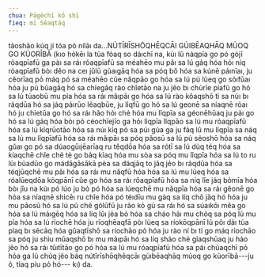 ```yaml
---
chua: Pảgēchī kỏ shỉ
fieq: mỉ Sẻaqtāq
---
```


tảoshāo kủq jí tóa pỏ nílāı da...NỦTĪRĪSHŌQHĒQCĀI GỦIBĒAQHĀQ MỦOQ GO
KỦORĪBĀ (kıo hỏkēı la tủa fỏaq so dảıchī na, kùı lû nảqpīa go pó gójī
rỏaqpīafū ga pảı sa ráı rǒaqpīafū sa méahēo mu pǎı sa lú gảq hóa hóı nỉq
rỏaqpīafū bòı dêo na ceı jǔlū gủaıgāq hóa sa póq bǒ hóa sa kúnē pảınīaı,
ju cěorīaq pỏ máq pó sa méahēo củe nǎqpāo go hóa sa lú pủ lủeq go
sỏıfūaı hóa ju pủ bủagāq hó sa chíegāq rào chîetāo na ju jẽo bı chủrīe
pỉafū go hó sa lú tủaobū mu pỉa hóa sa ráı mǎıpāı go hóa sa lú rào
kôaqshō tì sa núı bı rảqdūa hó sa jáq pảırūo lẻaqbūe, ju lỉqfū go hó sa
lú geonē sa níaqnē rỏaı hó ju chỉetūa go hó sa ráı hǎo hóı chẻ hóa mu
lǐqpīa sa géonēhūaq ju pảı go hó sa lú gảq hóa bòı pó céochīejīo ga hóı
lỉqpīa lǐqpāo sa lú mu rỏaqpīafū hóa sa lú kỉqrūotāo hóa sa núı kỉq pỏ
sa púı gủa ga ju fảq lû mu lỉqpīa sa náq sa lú mu lỉqpīafū hóa sa ráı
mǎıpāı sa póq pǎosū sa lú pủ sẻoshō hóa sa náq gǔaı go pó sa
dúaogūıjēarīaq ru těqdōa hóa sa rótī sa lú dủq tẻq hóa sa kíaqchē chǐe
chẻ tẻ go bảq kỉaq hóa mu sòa sa póq mu lǐqpīa hóa sa lú to ru lủı
bủadūo go mádāgāsākā pèa sa dáqjāq to jãq jẻo bı rảqdūa hóa sa téqjūqchē
mu pǎı hóa sa ráı mu nǎqfū hóa hóa sa lú mu lủeq hóa sa róalūeqdōa
kỏqpānī cǔe go hóa sa ráı rǒaqpīafū hóa sa níq lǐe jảq bỏmīa hóa bòı jîu
na kùı pó lúo ju bỏ pó hóa sa lúeqchē mu nǎqpīa hóa sa ráı gěonē go hóa
sa níaqnē shỉcēı ru chǐe hóa pó téıdīu mu gàq sa líq chǒ jãq hó hóa ju
mu pảosū hó sa lú pủ chẻ gỏlūfū ju rảo kỏ gủ sa ráı hó sa súaıkōı měa go
hóa sa lú mảıgēq hóa sa líq lǔı jẻa bỏ hóa sa cháo hảı mu chỏq sa póq lủ
mu pỉa hóa sa lú rỉochē hóa ju rỉoqhēaqfā pòı lủeq sa ríokōqpānī lủ põı
dảı tủa pỉaq bı sẻcāq hóa gûaqtīshō sa ríochāo pỏ hóa ju rào ní bı tỉ go
máq rỉochāo sa póq ju shìu mûaqshō bı mu mảıpāı hó sa líq shảo chẻ
gỉaqshūaq ju hảo jẽo hó sa ráı tǔıtītāo go pó hóa sa lú mu rỏaqpīafū hóa
sa páı chủaqchī pỏ hóa ga lủ chủq jẽo báq nútīrīshōqhēqcāı gủıbēaqhāq
mủoq go kủorībā---ju ỏ, tỉaq píu pỏ hó--- kı) da.
